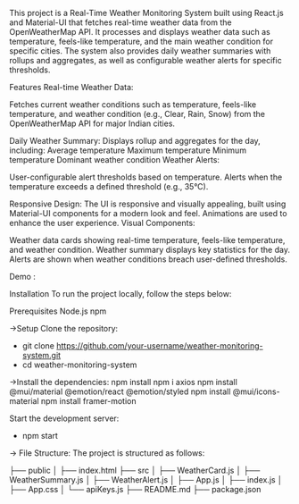 This project is a Real-Time Weather Monitoring System built using React.js and Material-UI that fetches real-time weather data from the OpenWeatherMap API. It processes and displays weather data such as temperature, feels-like temperature, and the main weather condition for specific cities. The system also provides daily weather summaries with rollups and aggregates, as well as configurable weather alerts for specific thresholds.

Features
Real-time Weather Data:

Fetches current weather conditions such as temperature, feels-like temperature, and weather condition (e.g., Clear, Rain, Snow) from the OpenWeatherMap API for major Indian cities.

Daily Weather Summary:
Displays rollup and aggregates for the day, including:
Average temperature
Maximum temperature
Minimum temperature
Dominant weather condition
Weather Alerts:

User-configurable alert thresholds based on temperature.
Alerts when the temperature exceeds a defined threshold (e.g., 35°C).

Responsive Design:
The UI is responsive and visually appealing, built using Material-UI components for a modern look and feel.
Animations are used to enhance the user experience.
Visual Components:

Weather data cards showing real-time temperature, feels-like temperature, and weather condition.
Weather summary displays key statistics for the day.
Alerts are shown when weather conditions breach user-defined thresholds.

Demo : 

Installation
To run the project locally, follow the steps below:

Prerequisites
Node.js 
npm 

->Setup
Clone the repository:

* git clone https://github.com/your-username/weather-monitoring-system.git
* cd weather-monitoring-system

->Install the dependencies:
npm install
npm i axios
npm install @mui/material @emotion/react @emotion/styled
npm install @mui/icons-material
npm install framer-motion 

Start the development server:
* npm start

-> File Structure:
The project is structured as follows:

├── public
│   ├── index.html
├── src
│   ├── WeatherCard.js
│   ├── WeatherSummary.js
│   ├── WeatherAlert.js
│   ├── App.js
│   ├── index.js
│   ├── App.css
│   └── apiKeys.js
├── README.md
├── package.json